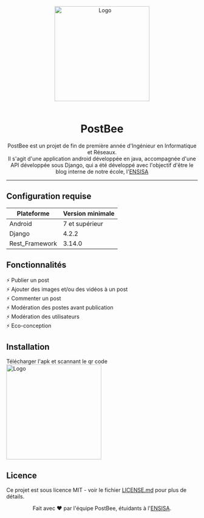<div id='logo' align="center">
  <img src="https://github.com/Marc-Proux/PostBee/assets/119617467/9381abe8-ed2d-4e57-b5d2-59eaf47b3722" alt='Logo' width='250'>
</div>

<br />
<h1 align="center">PostBee</h1>

<p align="center">
    PostBee est un projet de fin de première année d'Ingénieur en Informatique et Réseaux. <br/>
    Il s'agit d'une application android développée en java, accompagnée d'une API développée sous Django, qui a été développé avec l'objectif d'être le blog interne de notre école, l'<a href="http://https://www.ensisa.uha.fr/">ENSISA</a>
</p>
<hr />

## Configuration requise

| Plateforme     | Version minimale |
| -------------- | ---------------- |
| Android        | 7 et supérieur   |
| Django         | 4.2.2            |
| Rest_Framework | 3.14.0           |

## Fonctionnalités
⚡️ Publier un post <br/>
⚡️ Ajouter des images et/ou des vidéos à un post <br/>
⚡️ Commenter un post <br/>
⚡️ Modération des postes avant publication <br/>
⚡️ Modération des utilisateurs <br/>
⚡️ Eco-conception

## Installation
Télécharger l'apk et scannant le qr code<br/>
<img src="https://github.com/Marc-Proux/PostBee/assets/119617467/9888ac6a-7a15-492d-ae0f-de67de90ae77" alt='Logo' width='250'>

## Licence
Ce projet est sous licence MIT - voir le fichier [LICENSE.md](LICENSE.md) pour plus de détails.<br/>

<footer>
<p align="center">
Fait avec ❤️ par l'équipe PostBee, étuidants à l'<a href="https://www.ensisa.uha.fr">ENSISA</a>.
</p>
</footer>

